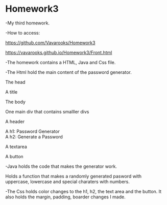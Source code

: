 # Homework3

-My third homework.

-How to access:

https://github.com/Vavarooks/Homework3

https://vavarooks.github.io/Homework3/Front.html

-The homework contains a HTML, Java and Css file.

-The Html hold the main content of the password generator.

The head

A title

The body

One main div that contains smalller divs

A header 

A h1: Password Generator              
A h2: Generate a Password  

A textarea 

A button 

-Java holds the code that makes the generator work.

Holds a function that makes a randomly generated pasword with uppercase, lowercase and special charaters with numbers.

-The Css holds color changes to the h1, h2, the text area and the button. It also holds the margin, padding, boarder changes I made.